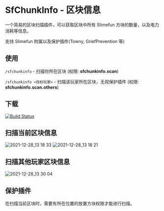 # SfChunkInfo - 区块信息

一个简易的区块扫描插件，可以获取区块中所有 Slimefun 方块的数量，以及电力消耗等信息。

支持 Slimefun 附属以及保护插件(Towny, GriefPrevention 等)

## 使用

```/sfchunkinfo``` - 扫描你所在区块 (权限: **sfchunkinfo.scan**)

```/sfchunkinfo <目标玩家>``` - 扫描该玩家所在区块，无视保护插件 (权限: **sfchunkinfo.scan.others**)

## 下载

[![Build Status](https://builds.guizhanss.com/SlimefunGuguProject/SfChunkInfo/master/badge.svg)](https://builds.guizhanss.com/SlimefunGuguProject/SfChunkInfo/master)


## 扫描当前区块信息

![2021-12-28_13 18 33](https://user-images.githubusercontent.com/88238718/147554820-b1c1ec93-0e7a-4657-99d9-d091a4593b5d.png)
![2021-12-28_13 18 21](https://user-images.githubusercontent.com/88238718/147554808-5879f6a6-0011-46fe-89d2-c35e2f070c49.png)

## 扫描其他玩家区块信息

![2021-12-28_13 30 04](https://user-images.githubusercontent.com/88238718/147554814-c6c49d33-fec3-4850-a01a-1fb61d28b438.png)

## 保护插件

在扫描当前区块时，需要有所在位置的放置方块权限才能进行扫描。
